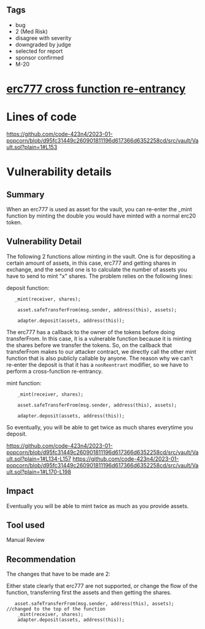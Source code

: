 ## Tags

- bug
- 2 (Med Risk)
- disagree with severity
- downgraded by judge
- selected for report
- sponsor confirmed
- M-20

# [erc777 cross function re-entrancy](https://github.com/code-423n4/2023-01-popcorn-findings/issues/453) 

# Lines of code

https://github.com/code-423n4/2023-01-popcorn/blob/d95fc31449c260901811196d617366d6352258cd/src/vault/Vault.sol?plain=1#L153


# Vulnerability details

## Summary

When an erc777 is used as asset for the vault, you can re-enter the _mint function by minting the double you would have minted with a normal erc20 token.

## Vulnerability Detail
The following 2 functions allow minting in the vault. One is for depositing a certain amount of assets, in this case, erc777 and getting shares in exchange, and the second one is to calculate the number of assets you have to send to mint "x" shares. The problem relies on the following lines:

deposit function:

       _mint(receiver, shares);

        asset.safeTransferFrom(msg.sender, address(this), assets);

        adapter.deposit(assets, address(this));


The erc777 has a callback to the owner of the tokens before doing transferFrom. In this case, it is a vulnerable function because it is minting the shares before we transfer the tokens. So, on the callback that transferFrom makes to our attacker contract, we directly call the other mint function that is also publicly callable by anyone. The reason why we can't re-enter the deposit is that it has a `nonReentrant` modifier, so we have to perform a cross-function re-entrancy.

mint function:

        _mint(receiver, shares);

        asset.safeTransferFrom(msg.sender, address(this), assets);

        adapter.deposit(assets, address(this));


So eventually, you will be able to get twice as much shares everytime you deposit.


https://github.com/code-423n4/2023-01-popcorn/blob/d95fc31449c260901811196d617366d6352258cd/src/vault/Vault.sol?plain=1#L134-L157
https://github.com/code-423n4/2023-01-popcorn/blob/d95fc31449c260901811196d617366d6352258cd/src/vault/Vault.sol?plain=1#L170-L198


## Impact
Eventually you will be able to mint twice as much as you provide assets.


## Tool used
Manual Review

## Recommendation
The changes that have to be made are 2:

Either state clearly that erc777 are not supported, or
change the flow of the function, transferring first the assets and then getting the shares.

       
       asset.safeTransferFrom(msg.sender, address(this), assets); //changed to the top of the function
        _mint(receiver, shares);
        adapter.deposit(assets, address(this));
